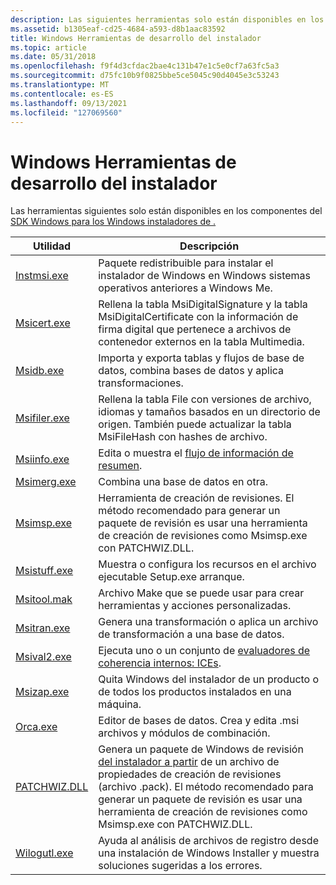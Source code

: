 ```yaml
---
description: Las siguientes herramientas solo están disponibles en los componentes Windows SDK para desarrolladores Windows Installer.
ms.assetid: b1305eaf-cd25-4684-a593-d8b1aac83592
title: Windows Herramientas de desarrollo del instalador
ms.topic: article
ms.date: 05/31/2018
ms.openlocfilehash: f9f4d3cfdac2bae4c131b47e1c5e0cf7a63fc5a3
ms.sourcegitcommit: d75fc10b9f0825bbe5ce5045c90d4045e3c53243
ms.translationtype: MT
ms.contentlocale: es-ES
ms.lasthandoff: 09/13/2021
ms.locfileid: "127069560"
---
```

# <a name="windows-installer-development-tools"></a>Windows Herramientas de desarrollo del instalador

Las herramientas siguientes solo están disponibles en los componentes del [SDK Windows para los Windows instaladores de .](platform-sdk-components-for-windows-installer-developers.md)



| Utilidad                          | Descripción                                                                                                                                                                                                                                      |
|----------------------------------|--------------------------------------------------------------------------------------------------------------------------------------------------------------------------------------------------------------------------------------------------|
| [Instmsi.exe](instmsi-exe.md)   | Paquete redistribuible para instalar el instalador de Windows en Windows sistemas operativos anteriores a Windows Me.                                                                                                                               |
| [Msicert.exe](msicert-exe.md)   | Rellena la tabla MsiDigitalSignature y la tabla MsiDigitalCertificate con la información de firma digital que pertenece a archivos de contenedor externos en la tabla Multimedia.                                                                           |
| [Msidb.exe](msidb-exe.md)       | Importa y exporta tablas y flujos de base de datos, combina bases de datos y aplica transformaciones.                                                                                                                                                       |
| [Msifiler.exe](msifiler-exe.md) | Rellena la tabla File con versiones de archivo, idiomas y tamaños basados en un directorio de origen. También puede actualizar la tabla MsiFileHash con hashes de archivo.                                                                                      |
| [Msiinfo.exe](msiinfo-exe.md)   | Edita o muestra el [flujo de información de resumen](summary-information-stream.md).                                                                                                                                                                  |
| [Msimerg.exe](msimerg-exe.md)   | Combina una base de datos en otra.                                                                                                                                                                                                                |
| [Msimsp.exe](msimsp-exe.md)     | Herramienta de creación de revisiones. El método recomendado para generar un paquete de revisión es usar una herramienta de creación de revisiones como Msimsp.exe con PATCHWIZ.DLL.                                                                                                 |
| [Msistuff.exe](msistuff-exe.md) | Muestra o configura los recursos en el archivo ejecutable Setup.exe arranque.                                                                                                                                                                      |
| [Msitool.mak](msitool-mak.md)   | Archivo Make que se puede usar para crear herramientas y acciones personalizadas.                                                                                                                                                                                      |
| [Msitran.exe](msitran-exe.md)   | Genera una transformación o aplica un archivo de transformación a una base de datos.                                                                                                                                                                                 |
| [Msival2.exe](msival2-exe.md)   | Ejecuta uno o un conjunto de [evaluadores de coherencia internos: ICEs](internal-consistency-evaluators-ices.md).                                                                                                                                       |
| [Msizap.exe](msizap-exe.md)     | Quita Windows del instalador de un producto o de todos los productos instalados en una máquina.                                                                                                                                                      |
| [Orca.exe](orca-exe.md)         | Editor de bases de datos. Crea y edita .msi archivos y módulos de combinación.                                                                                                                                                                                 |
| [PATCHWIZ.DLL](patchwiz-dll.md) | Genera un paquete de Windows de revisión [del instalador a partir](patch-packages.md) de un archivo de propiedades de creación de revisiones (archivo .pack). El método recomendado para generar un paquete de revisión es usar una herramienta de creación de revisiones como Msimsp.exe con PATCHWIZ.DLL. |
| [Wilogutl.exe](wilogutl-exe.md) | Ayuda al análisis de archivos de registro desde una instalación de Windows Installer y muestra soluciones sugeridas a los errores.                                                                                                                              |



 

 

 



